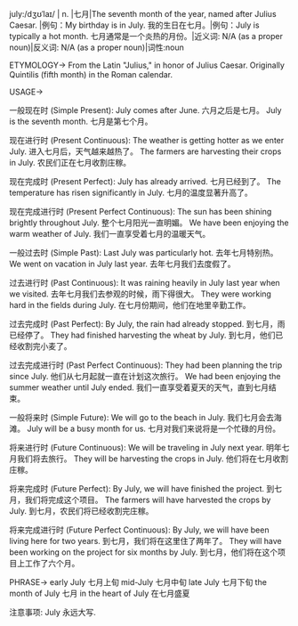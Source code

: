 july:/dʒʊˈlaɪ/ | n. |七月|The seventh month of the year, named after Julius Caesar. |例句：My birthday is in July. 我的生日在七月。|例句：July is typically a hot month. 七月通常是一个炎热的月份。|近义词: N/A (as a proper noun)|反义词: N/A (as a proper noun)|词性:noun


ETYMOLOGY->
From the Latin "Julius," in honor of Julius Caesar.  Originally Quintilis (fifth month) in the Roman calendar.


USAGE->

一般现在时 (Simple Present):
July comes after June.  六月之后是七月。
July is the seventh month. 七月是第七个月。

现在进行时 (Present Continuous):
The weather is getting hotter as we enter July.  进入七月后，天气越来越热了。
The farmers are harvesting their crops in July. 农民们正在七月收割庄稼。

现在完成时 (Present Perfect):
July has already arrived. 七月已经到了。
The temperature has risen significantly in July. 七月的温度显著升高了。

现在完成进行时 (Present Perfect Continuous):
The sun has been shining brightly throughout July.  整个七月阳光一直明媚。
We have been enjoying the warm weather of July. 我们一直享受着七月的温暖天气。

一般过去时 (Simple Past):
Last July was particularly hot. 去年七月特别热。
We went on vacation in July last year. 去年七月我们去度假了。

过去进行时 (Past Continuous):
It was raining heavily in July last year when we visited. 去年七月我们去参观的时候，雨下得很大。
They were working hard in the fields during July.  在七月份期间，他们在地里辛勤工作。

过去完成时 (Past Perfect):
By July, the rain had already stopped. 到七月，雨已经停了。
They had finished harvesting the wheat by July. 到七月，他们已经收割完小麦了。

过去完成进行时 (Past Perfect Continuous):
They had been planning the trip since July.  他们从七月起就一直在计划这次旅行。
We had been enjoying the summer weather until July ended.  我们一直享受着夏天的天气，直到七月结束。

一般将来时 (Simple Future):
We will go to the beach in July.  我们七月会去海滩。
July will be a busy month for us. 七月对我们来说将是一个忙碌的月份。

将来进行时 (Future Continuous):
We will be traveling in July next year.  明年七月我们将去旅行。
They will be harvesting the crops in July. 他们将在七月收割庄稼。

将来完成时 (Future Perfect):
By July, we will have finished the project. 到七月，我们将完成这个项目。
The farmers will have harvested the crops by July. 到七月，农民们将已经收割完庄稼。


将来完成进行时 (Future Perfect Continuous):
By July, we will have been living here for two years. 到七月，我们将在这里住了两年了。
They will have been working on the project for six months by July. 到七月，他们将在这个项目上工作了六个月。


PHRASE->
early July 七月上旬
mid-July 七月中旬
late July 七月下旬
the month of July 七月
in the heart of July 在七月盛夏


注意事项:  July 永远大写.
